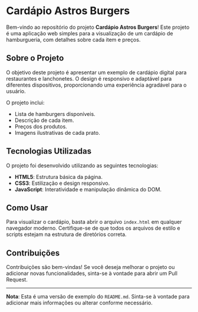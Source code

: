 # Cardápio Astros Burgers

Bem-vindo ao repositório do projeto **Cardápio Astros Burgers**! Este projeto é uma aplicação web simples para a visualização de um cardápio de hamburgueria, com detalhes sobre cada item e preços.

## Sobre o Projeto

O objetivo deste projeto é apresentar um exemplo de cardápio digital para restaurantes e lanchonetes. O design é responsivo e adaptável para diferentes dispositivos, proporcionando uma experiência agradável para o usuário.

O projeto inclui:

- Lista de hamburgers disponíveis.
- Descrição de cada item.
- Preços dos produtos.
- Imagens ilustrativas de cada prato.

## Tecnologias Utilizadas

O projeto foi desenvolvido utilizando as seguintes tecnologias:

- **HTML5**: Estrutura básica da página.
- **CSS3**: Estilização e design responsivo.
- **JavaScript**: Interatividade e manipulação dinâmica do DOM.

## Como Usar

Para visualizar o cardápio, basta abrir o arquivo `index.html` em qualquer navegador moderno. Certifique-se de que todos os arquivos de estilo e scripts estejam na estrutura de diretórios correta.

## Contribuições

Contribuições são bem-vindas! Se você deseja melhorar o projeto ou adicionar novas funcionalidades, sinta-se à vontade para abrir um Pull Request.

---

**Nota**: Esta é uma versão de exemplo do `README.md`. Sinta-se à vontade para adicionar mais informações ou alterar conforme necessário.
